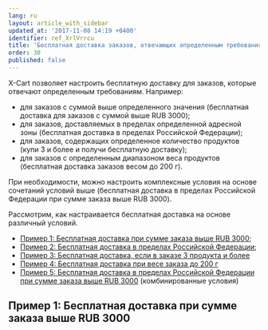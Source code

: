```yaml
---
lang: ru
layout: article_with_sidebar
updated_at: '2017-11-08 14:19 +0400'
identifier: ref_XrlVrrcu
title: 'Бесплатная доставка заказов, отвечающих определенным требованиям'
order: 30
published: false
---
```

X-Cart позволяет настроить бесплатную доставку для заказов, которые отвечают определенным требованиям. Например:

   * для заказов с суммой выше определенного значения (бесплатная доставка для заказов с суммой выше RUB 3000);
   * для заказов, доставляемых в пределах определенной адресной зоны (бесплатная доставка в пределах Российской Федерации);
   * для заказов, содержащих определенное количество продуктов (купи 3 и более и получи бесплатную доставку);
   * для заказов с определенным диапазоном веса продуктов (бесплатная доставка заказов весом до 200 г).
   
   При необходимости, можно настроить комплексные условия на основе сочетаний условий выше (бесплатная доставка в пределах Российской Федерации при сумме заказа выше RUB 3000).

Рассмотрим, как настраивается бесплатная доставка на основе различный условий.

   *  [Пример 1: Бесплатная доставка при сумме заказа выше RUB 3000](#example-1-free-shipping-on-orders-over-50);
   *  [Пример 2: Бесплатная доставка в пределах Российской Федерации](#example-2-free-shipping-within-germany);
   *  [Пример 3: Бесплатная доставка, если в заказе 3 продукта и более](#example-3-free-shipping-on-orders-of-3-or-more-items)
   *  [Пример 4: Бесплатная доставка при весе заказа до 200 г](#example-4-free-shipping-on-orders-of-up-to-200-g-weight)
   * [Пример 5: Бесплатная доставка в пределах Российской Федерации при сумме заказа выше RUB 3000](#example-5-free-shipping-on-orders-over-50-shipped-within-Germany) (комбинированные условия)

## Пример 1: Бесплатная доставка при сумме заказа выше RUB 3000

